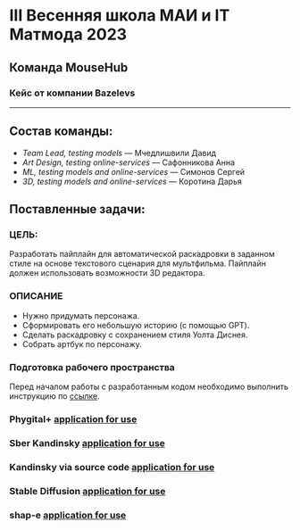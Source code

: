 # III Весенняя школа МАИ и IT Матмода 2023
## Команда MouseHub
### Кейс от компании Bazelevs
---
## Состав команды:

- *Team Lead, testing models* — Мчедлишвили Давид
- *Art Design, testing online-services* — Сафонникова Анна
- *ML, testing models and online-services* — Симонов Сергей
- *3D, testing models and online-services* — Коротина Дарья

## Поставленные задачи:

### ЦЕЛЬ:

Разработать пайплайн для автоматической раскадровки в заданном стиле на основе текстового сценария для мультфильма. Пайплайн должен использовать возможности 3D редактора.

### ОПИСАНИЕ

- Нужно придумать персонажа.
- Сформировать его небольшую историю (с помощью GPT).
- Сделать раскадровку с сохранением стиля Уолта Диснея.
- Собрать артбук по персонажу.

### Подготовка рабочего пространства

Перед началом работы с разработанным кодом необходимо выполнить инструкцию по [ссылке](https://github.com/keoni02032/MouseHub/blob/main/application.md).

### Phygital+ [application for use](https://github.com/keoni02032/MouseHub/blob/main/phygital_plus.md)

### Sber Kandinsky [application for use](https://github.com/keoni02032/MouseHub/blob/main/Sber_Kandinsky.md)

### Kandinsky via source code [application for use](https://github.com/keoni02032/MouseHub/tree/main/Kandinsky-2)

### Stable Diffusion [application for use](https://github.com/keoni02032/MouseHub/tree/main/finetuned_diffusion)

### shap-e [application for use](https://github.com/keoni02032/MouseHub/tree/main/shap-e)
